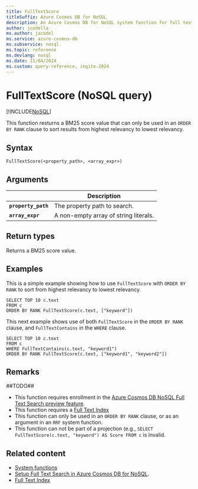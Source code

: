 ```yaml
---
title: FullTextScore
titleSuffix: Azure Cosmos DB for NoSQL
description: An Azure Cosmos DB for NoSQL system function for full text score using BM25
author: jcodella
ms.author: jacodel
ms.service: azure-cosmos-db
ms.subservice: nosql
ms.topic: reference
ms.devlang: nosql
ms.date: 11/04/2024
ms.custom: query-reference, ingite-2024
---
```


# FullTextScore (NoSQL query)

[!INCLUDE[NoSQL](../../includes/appliesto-nosql.md)]

This function resturns a BM25 score value that can only be used in an `ORDER BY RANK` clause to sort results from highest relevancy to lowest relevancy.

## Syntax

```nosql
FullTextScore(<property_path>, <array_expr>)  
```

## Arguments

| | Description |
| --- | --- |
| **`property_path`** | The property path to search. |
| **`array_expr`** | A non-empty array of string literals. |

## Return types

Returns a BM25 score value.  

## Examples

This is a simple example showing how to use `FullTextScore` with `ORDER BY RANK` to sort from highest relevancy to lowest relevancy.

```nosql
SELECT TOP 10 c.text
FROM c
ORDER BY RANK FullTextScore(c.text, ["keyword"])
```

This next example shows use of both `FullTextScore` in the `ORDER BY RANK` clause, and `FullTextContains` in the `WHERE` clause.

```nosql
SELECT TOP 10 c.text
FROM c
WHERE FullTextContains(c.text, "keyword1")
ORDER BY RANK FullTextScore(c.text, ["keyword1", "keyword2"])
```

## Remarks

##TODO##
- This function requires enrollment in the [Azure Cosmos DB NoSQL Full Text Search preview feature](../full-text-search.md).
- This function requires a [Full Text Index](../../index-policy.md)
- This function can only be used in an `ORDER BY RANK` clause, or as an argument in an `RRF` system function.
- This function can not be part of a projection (e.g., `SELECT FullTextScore(c.text, "keyword") AS Score FROM c` is invalid.

## Related content

- [System functions](system-functions.yml)
- [Setup Full Text Search in Azure Cosmos DB for NoSQL](../full-text-search.md).
- [Full Text Index](../../index-policy.md)
